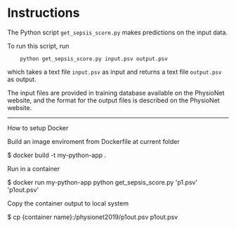 # Instructions

The Python script `get_sepsis_score.py` makes predictions on the input data.

To run this script, run

        python get_sepsis_score.py input.psv output.psv

which takes a text file `input.psv` as input and returns a text file `output.psv` as output.

The input files are provided in training database available on the PhysioNet website, and the format for the output files is described on the PhysioNet website.




--------
How to setup Docker 


Build an image enviroment from Dockerfile at current folder

$ docker build -t my-python-app .

Run in a container 

$ docker run my-python-app python get_sepsis_score.py 'p1.psv' 'p1out.psv'

Copy the container output to local system

$ cp {container name}:/physionet2019/p1out.psv p1out.psv
